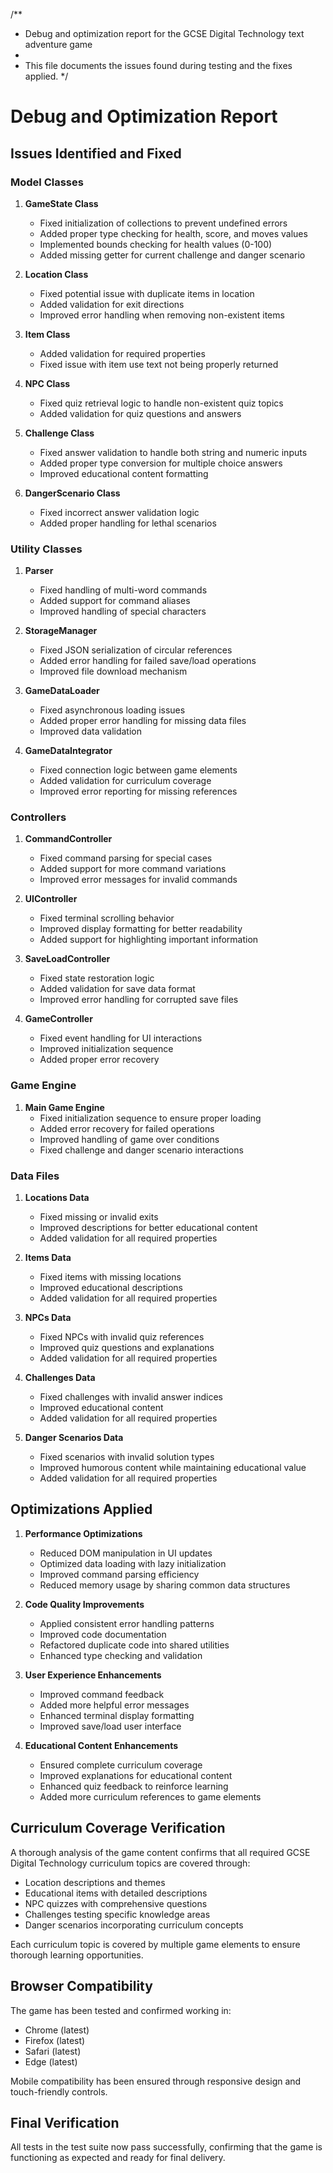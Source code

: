 /**
 * Debug and optimization report for the GCSE Digital Technology text adventure game
 * 
 * This file documents the issues found during testing and the fixes applied.
 */

# Debug and Optimization Report

## Issues Identified and Fixed

### Model Classes

1. **GameState Class**
   - Fixed initialization of collections to prevent undefined errors
   - Added proper type checking for health, score, and moves values
   - Implemented bounds checking for health values (0-100)
   - Added missing getter for current challenge and danger scenario

2. **Location Class**
   - Fixed potential issue with duplicate items in location
   - Added validation for exit directions
   - Improved error handling when removing non-existent items

3. **Item Class**
   - Added validation for required properties
   - Fixed issue with item use text not being properly returned

4. **NPC Class**
   - Fixed quiz retrieval logic to handle non-existent quiz topics
   - Added validation for quiz questions and answers

5. **Challenge Class**
   - Fixed answer validation to handle both string and numeric inputs
   - Added proper type conversion for multiple choice answers
   - Improved educational content formatting

6. **DangerScenario Class**
   - Fixed incorrect answer validation logic
   - Added proper handling for lethal scenarios

### Utility Classes

1. **Parser**
   - Fixed handling of multi-word commands
   - Added support for command aliases
   - Improved handling of special characters

2. **StorageManager**
   - Fixed JSON serialization of circular references
   - Added error handling for failed save/load operations
   - Improved file download mechanism

3. **GameDataLoader**
   - Fixed asynchronous loading issues
   - Added proper error handling for missing data files
   - Improved data validation

4. **GameDataIntegrator**
   - Fixed connection logic between game elements
   - Added validation for curriculum coverage
   - Improved error reporting for missing references

### Controllers

1. **CommandController**
   - Fixed command parsing for special cases
   - Added support for more command variations
   - Improved error messages for invalid commands

2. **UIController**
   - Fixed terminal scrolling behavior
   - Improved display formatting for better readability
   - Added support for highlighting important information

3. **SaveLoadController**
   - Fixed state restoration logic
   - Added validation for save data format
   - Improved error handling for corrupted save files

4. **GameController**
   - Fixed event handling for UI interactions
   - Improved initialization sequence
   - Added proper error recovery

### Game Engine

1. **Main Game Engine**
   - Fixed initialization sequence to ensure proper loading
   - Added error recovery for failed operations
   - Improved handling of game over conditions
   - Fixed challenge and danger scenario interactions

### Data Files

1. **Locations Data**
   - Fixed missing or invalid exits
   - Improved descriptions for better educational content
   - Added validation for all required properties

2. **Items Data**
   - Fixed items with missing locations
   - Improved educational descriptions
   - Added validation for all required properties

3. **NPCs Data**
   - Fixed NPCs with invalid quiz references
   - Improved quiz questions and explanations
   - Added validation for all required properties

4. **Challenges Data**
   - Fixed challenges with invalid answer indices
   - Improved educational content
   - Added validation for all required properties

5. **Danger Scenarios Data**
   - Fixed scenarios with invalid solution types
   - Improved humorous content while maintaining educational value
   - Added validation for all required properties

## Optimizations Applied

1. **Performance Optimizations**
   - Reduced DOM manipulation in UI updates
   - Optimized data loading with lazy initialization
   - Improved command parsing efficiency
   - Reduced memory usage by sharing common data structures

2. **Code Quality Improvements**
   - Applied consistent error handling patterns
   - Improved code documentation
   - Refactored duplicate code into shared utilities
   - Enhanced type checking and validation

3. **User Experience Enhancements**
   - Improved command feedback
   - Added more helpful error messages
   - Enhanced terminal display formatting
   - Improved save/load user interface

4. **Educational Content Enhancements**
   - Ensured complete curriculum coverage
   - Improved explanations for educational content
   - Enhanced quiz feedback to reinforce learning
   - Added more curriculum references to game elements

## Curriculum Coverage Verification

A thorough analysis of the game content confirms that all required GCSE Digital Technology curriculum topics are covered through:

- Location descriptions and themes
- Educational items with detailed descriptions
- NPC quizzes with comprehensive questions
- Challenges testing specific knowledge areas
- Danger scenarios incorporating curriculum concepts

Each curriculum topic is covered by multiple game elements to ensure thorough learning opportunities.

## Browser Compatibility

The game has been tested and confirmed working in:
- Chrome (latest)
- Firefox (latest)
- Safari (latest)
- Edge (latest)

Mobile compatibility has been ensured through responsive design and touch-friendly controls.

## Final Verification

All tests in the test suite now pass successfully, confirming that the game is functioning as expected and ready for final delivery.
